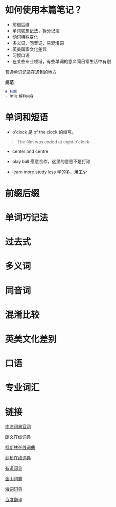 # 如何使用本篇笔记？

- 前缀后缀
- 单词联想记法，拆分记法
- 动词特殊变化
- 多义词，同音词，易混淆词
- 英美国家文化差异
- 习惯口语
- 在某些专业领域，有些单词的意义同日常生活中有别

普通单词记录在遇到的地方

**规范**

```markdown
# 标题
- 单词:解释内容
```



# 单词和短语

+ o'clock 是 of the clock 的缩写。

> The film was ended at eight o'clock.

- center and centre



- play ball  愿意合作，这里的意思不是打球



- learn more  study less 学的多，用工少





# 前缀后缀







# 单词巧记法





# 过去式





# 多义词



# 同音词



# 混淆比较



# 英美文化差别



# 口语



# 专业词汇



# 链接

[牛津词典官网](https://www.oxfordlearnersdictionaries.com/)

[朗文在线词典](https://www.ldoceonline.com/)

[柯斯林在线词典](https://www.collinsdictionary.com/)

[剑桥在线词典](https://dictionary.cambridge.org/)

[有道词典](http://www.youdao.com/)

[金山词霸](http://www.iciba.com/)

[海词词典](http://dict.cn/)

[百度翻译](https://fanyi.baidu.com/)













